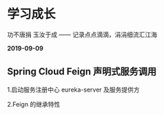 # 学习成长
功不唐捐 玉汝于成 —— 记录点点滴滴，涓涓细流汇江海

**2019-09-09**

## Spring Cloud Feign 声明式服务调用

1.启动服务注册中心 eureka-server 及服务提供方

2.Feign 的继承特性

